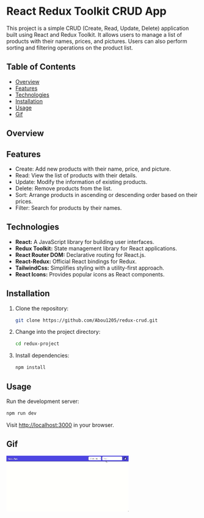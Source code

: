 # React Redux Toolkit CRUD App

This project is a simple CRUD (Create, Read, Update, Delete) application built using React and Redux Toolkit. It allows users to manage a list of products with their names, prices, and pictures. Users can also perform sorting and filtering operations on the product list.

## Table of Contents

- [Overview](#overview)
- [Features](#features)
- [Technologies](#technologies)
- [Installation](#installation)
- [Usage](#usage)
- [Gif](#gif)

## Overview

## Features

- Create: Add new products with their name, price, and picture.
- Read: View the list of products with their details.
- Update: Modify the information of existing products.
- Delete: Remove products from the list.
- Sort: Arrange products in ascending or descending order based on their prices.
- Filter: Search for products by their names.

## Technologies

- **React:** A JavaScript library for building user interfaces.
- **Redux Toolkit:** State management library for React applications.
- **React Router DOM:** Declarative routing for React.js.
- **React-Redux:** Official React bindings for Redux.
- **TailwindCss:** Simplifies styling with a utility-first approach.
- **React Icons:** Provides popular icons as React components.

## Installation

1. Clone the repository:

   ```bash
   git clone https://github.com/Abou1205/redux-crud.git
   ```

2. Change into the project directory:

   ```bash
   cd redux-project
   ```

3. Install dependencies:

   ```bash
   npm install
   ```

## Usage

Run the development server:

```bash
npm run dev
```

Visit [http://localhost:3000](http://localhost:3000) in your browser.

## Gif

![](/redux.gif)

